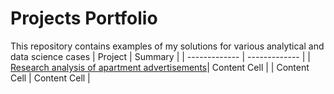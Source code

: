 # Projects Portfolio
This repository contains examples of my solutions for various analytical and data science cases
| Project | Summary |
| ------------- | ------------- |
| [Research analysis of apartment advertisements](https://github.com/Nicole0608/Projects_Portfolio/blob/main/Projects/Project_2_GH.ipynb)| Content Cell  |
| Content Cell  | Content Cell  |
